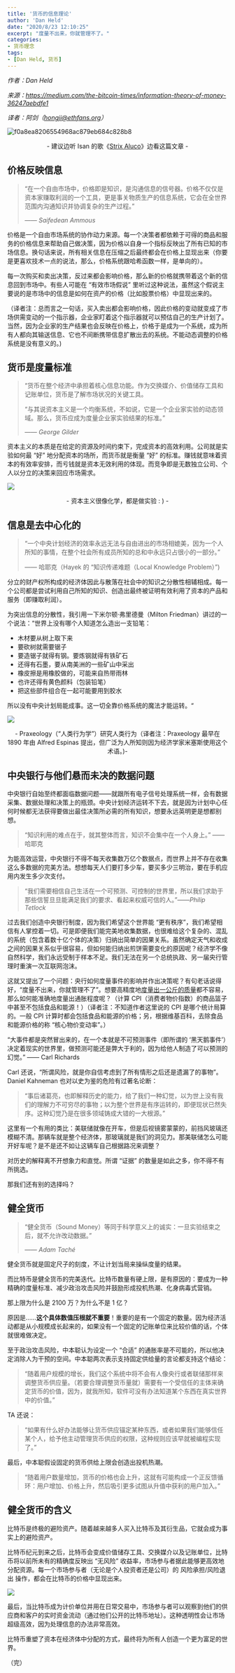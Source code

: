 ```yaml
---
title: '货币的信息理论'
author: 'Dan Held'
date: "2020/8/23 12:10:25"
excerpt: "度量不出来，你就管理不了。"
categories:
- 货币理念
tags:
- [Dan Held, 货币]
---
```


*作者：Dan Held*

*来源：https://medium.com/the-bitcoin-times/information-theory-of-money-36247aebdfe1*

*译者：阿剑（hongji@ethfans.org）*



![f0a8ea8206554968ac879eb684c828b8](..\images\information-theory-of-money-by-Dan-Held\f0a8ea8206554968ac879eb684c828b8.png)

<center>- 建议边听 Isan 的歌《<a href="https://open.spotify.com/track/4BqtTu3jBjQKD9c4irWhKz?si=CDA3B5IySvyxYxuG8975NQ">Strix Aluco</a>》边看这篇文章 -</center>



## 价格反映信息

> “在一个自由市场中，价格即是知识，是沟通信息的信号器。价格不仅仅是资本家赚取利润的一个工具，更是事关物质生产的信息系统，它会在全世界范围内沟通知识并协调复杂的生产过程。”
>
> —— *Saifedean Ammous*

价格是一个自由市场系统的协作动力来源。每一个决策者都依赖于可得的商品和服务的价格信息来帮助自己做决策，因为价格以自身一个指标反映出了所有已知的市场信息。换句话来说，所有相关信息在压缩之后最终都会在价格上显现出来（你要是更喜欢技术一点的说法，那么，价格系统跟哈希函数一样，是单向的）。

每一次购买和卖出决策，反过来都会影响价格，那么新的价格就携带着这个新的信息回到市场中。有些人可能在 “有效市场假说” 里听过这种说法，虽然这个假说主要说的是市场中的信息是如何在资产的价格（比如股票价格）中显现出来的。

（译者注：总而言之一句话，买入卖出都会影响价格，因此价格的变动就变成了市场供需变动的一个指示器，企业家盯着这个指示器就可以预估自己的生产计划了。当然，因为企业家的生产结果也会反映在价格上，价格于是成为一个系统，成为所有人都向其输送信息、它也不间断携带信息扩散出去的系统。不能动态调整的价格系统是没有意义的。)

## 货币是度量标准

> “货币在整个经济中承担着核心信息功能。作为交换媒介、价值储存工具和记账单位，货币是了解市场状况的关键工具。
>
> “与其说资本主义是一个均衡系统，不如说，它是一个企业家实验的动态领域。那么，货币应成为度量企业家实验结果的标准。”
>
> —— *George Gilder*

资本主义的本质是在给定的资源及时间约束下，完成资本的高效利用。公司就是实验如何最 “好” 地分配资本的场所，而货币就是衡量 “好” 的标准。赚钱就意味着资本的有效率安排，而亏钱就是资本无效利用的体现。而竞争即是无数独立公司、个人以分立的决策来回应市场需求。

![](..\images\information-theory-of-money-by-Dan-Held\f8f5dd9bffe749809711971bc395ee13.png)

<center>- 资本主义很像化学，都是做实验 : )  -</center>

## 信息是去中心化的

> “一个中央计划经济的效率永远无法与自由进出的市场相媲美，因为一个人所知的事情，在整个社会所有成员所知的总和中永远只占很小的一部分。”
>
> —— 哈耶克（Hayek 的 “知识传递难题（Local Knowledge Problem）”)

分立的财产权所构成的经济体因此与散落在社会中的知识之分散性相辅相成。每一个公司都是尝试利用自己所知的知识、创造出最终被证明有效利用了资本的产品和服务（即赚取利润）。

为突出信息的分散性，我引用一下米尔顿·弗里德曼（Milton Friedman）讲过的一个说法：“世界上没有哪个人知道怎么造出一支铅笔：

- 木材要从树上取下来
- 要砍树就需要锯子
- 要造锯子就得有钢。要炼钢就得有铁矿石
- 还得有石墨，要从南美洲的一些矿山中采出
- 橡皮擦是用橡胶做的，可能来自热带雨林
- 也许还得有黄色颜料（包装铅笔）
- 把这些部件组合在一起可能要用到胶水

所以没有中央计划局能成事。这一切全靠价格系统的魔法才能运转。“

![](..\images\information-theory-of-money-by-Dan-Held\ffaed760a16740f2bba03bda5c70dfaa.png)

<center>- Praxeology（“人类行为学”）研究人类行为（译者注：Praxeology 最早在 1890 年由 Alfred Espinas 提出，但广泛为人所知则因为经济学家米塞斯使用这个术语。)-</center>

## 中央银行与他们悬而未决的数据问题

中央银行自始至终都面临数据问题——就跟所有电子信号处理系统一样，会有数据采集、数据处理和决策上的瓶颈。中央计划经济运转不下去，就是因为计划中心任何时候都无法获得要做出最佳决策所必需的所有知识，想要永远英明更是想都别想。

> “知识利用的难点在于，就其整体而言，知识不会集中在一个人身上。” ——哈耶克

为能高效运营，中央银行不得不每天收集数万亿个数据点，而世界上并不存在收集这么多数据的完美方法。想想每天人们要打多少车，要买多少三明治，要在手机应用内发生多少次支付。

> “我们需要相信自己生活在一个可预测、可控制的世界里，所以我们求助于那些信誓旦旦能满足我们的要求、看起来权威可信的人。”——*Philip Tetlock*

过去我们创造中央银行制度，因为我们希望这个世界能 “更有秩序”，我们希望相信有人掌控着一切。可是即便我们能完美地收集数据，也很难给这个复杂的、混乱的系统（包含着数十亿个体的决策）归纳出简单的因果关系。虽然确定天气和收成之间的因果关系似乎很容易，但如何能归纳出煎饼需要变化的原因呢？经济学不像自然科学，我们永远受制于样本不足。我们无法在另一个总统执政、另一届央行管理时重演一次互联网泡沫。

这就又提出了一个问题：央行如何度量事件的影响并作出决策呢？有句老话说得好，“度量不出来，你就管理不了”。想要高精度地[度量出一公斤的质量](https://www.smithsonianmag.com/science-nature/redefine-kilogram-180970798/)都不容易，那么如何能准确地度量出通胀程度呢？（计算 CPI（消费者物价指数）的商品篮子中甚至不包括食品和能源！）（译者注：不知道作者这里说的 CPI 是哪个统计局算的。一般 CPI 计算时都会包括食品和能源的价格；另，根据维基百科，去除食品和能源价格的称 “核心物价变动率”。）

“大事件都是突然冒出来的，在一个本就是不可预测事件（即所谓的 ‘黑天鹅事件’）决定着现实的世界里，做预测可能还是弊大于利的，因为给他人制造了可以预测的幻觉。” —— Carl Richards

Carl 还说，“所谓风险，就是你自信考虑到了所有情形之后还是遗漏了的事物”。 Daniel Kahneman 也对以史为鉴的危险有过著名论断：

> “事后诸葛亮，也即解释历史的能力，给了我们一种幻觉，以为世上没有我们的理解力不可穷尽的事物；以为整个世界是有序运转的，即便现状已然失序。这种幻觉乃是在很多领域铸成大错的一大根源。”

这里有一个有用的类比：美联储就像在开车，但是后视镜雾蒙蒙的，前挡风玻璃还模糊不清。那辆车就是整个经济体，那玻璃就是我们的洞见力。那美联储怎么可能开好车呢？是不是还不如让这辆车自己根据路况来调整？

对历史的解释离不开想象力和直觉。所谓 “证据” 的数量是如此之多，你不得不有所挑选。

那我们还有别的选择吗？

## 健全货币

> “健全货币（Sound Money）等同于科学意义上的诚实：一旦实验结束之后，就不允许改动数据。”
>
> —— *Adam Taché*

健全货币就是固定尺子的刻度，不让计划当局来操纵度量的结果。

而比特币是健全货币的完美迭代。比特币数量有硬上限，是有原因的：要成为一种精确的度量标准、减少政治攻击风险并鼓励形成投机热潮、化身病毒式营销。

那上限为什么是 2100 万？为什么不是 1 亿？

原因是……**这个具体数值压根就不重要**！重要的是有一个固定的数量。因为经济活动都是从小规模成长起来的，如果没有一个固定的记账单位来比较价值的话，个体就很难做决定。

至于政治攻击风险，中本聪认为设定一个 “合适” 的通胀率是不可能的，所以他决定消除人为干预的空间。中本聪两次表示支持固定供给量的言论都支持这个结论：

> “随着用户规模的增长，我们这个系统中将不会有人像央行或者联储那样来调整货币供应量。（若要合理调整货币量就）需要有一个受信任的主体来确定货币的价值，因为，就我所知，软件可没有办法知道某个东西在真实世界中的价值。”

TA 还说：

> “如果有什么好办法能够让货币供应锚定某种东西，或者如果我们能够信任某个人，给予他主动管理货币供应的权限，这种规则应该早就被编程实现了。”

最后，中本聪假设固定的货币供给上限会创造出投机热潮。

> “随着用户数量增加，货币的价格也会上升，这就有可能构成一个正反馈循环：用户增加、价格上升，然后吸引更多试图从升值中获利的用户加入。”

## 健全货币的含义

比特币是终极的避险资产。随着越来越多人买入比特币及其衍生品，它就会成为事实上的避险资产。

比特币纪元到来之后，比特币会变成价值储存工具、交换媒介以及记账单位，比特币将以前所未有的精确度反映出 “无风险” 收益率，市场参与者据此能够更高效地分配资源。每一个市场参与者（无论是个人投资者还是公司）的 风险承担/风险退出 操作，都会在比特币的价格中显现出来。

![](..\images\information-theory-of-money-by-Dan-Held\b085025912364fd2a7fb2f01572b13bd.png)

最后，当比特币成为计价单位并用在日常交易中，市场参与者可以观察到他们的供应商和客户的实时资金流动（通过他们公开的比特币地址）。这种透明性会让市场超级高效，因为处理信息的办法非常高效。

比特币重塑了资本在经济体中分配的方式，最终将为所有人创造一个更为富足的世界。

（完）
